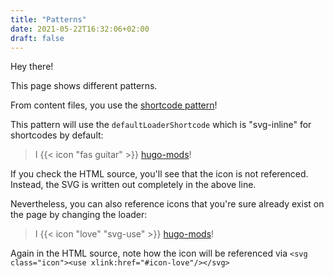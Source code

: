 ```yaml
---
title: "Patterns"
date: 2021-05-22T16:32:06+02:00
draft: false
---
```


Hey there! 

This page shows different patterns.

From content files, you use the [shortcode pattern](https://github.com/hugo-mods/icons#shortcode-pattern)!

This pattern will use the `defaultLoaderShortcode` which is "svg-inline" for shortcodes by default:

> I {{< icon "fas guitar" >}} [hugo-mods](https://git.io/hugo-mods)!

If you check the HTML source, you'll see that the icon is not referenced. Instead, the SVG is written out completely in the above line.

Nevertheless, you can also reference icons that you're sure already exist on the page by changing the loader:

> I {{< icon "love" "svg-use" >}} [hugo-mods](https://git.io/hugo-mods)!

Again in the HTML source, note how the icon will be referenced via `<svg class="icon"><use xlink:href="#icon-love"/></svg>`